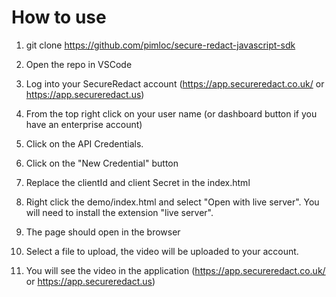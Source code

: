 # How to use

1. git clone https://github.com/pimloc/secure-redact-javascript-sdk

2. Open the repo in VSCode

3. Log into your SecureRedact account (https://app.secureredact.co.uk/ or https://app.secureredact.us)

4. From the top right click on your user name (or dashboard button if you have an enterprise account)

5. Click on the API Credentials.

6. Click on the "New Credential" button

7. Replace the clientId and client Secret in the index.html

8. Right click the demo/index.html and select "Open with live server". You will need to install the extension "live server".

9. The page should open in the browser

10. Select a file to upload, the video will be uploaded to your account.

11. You will see the video in the application (https://app.secureredact.co.uk/ or https://app.secureredact.us)